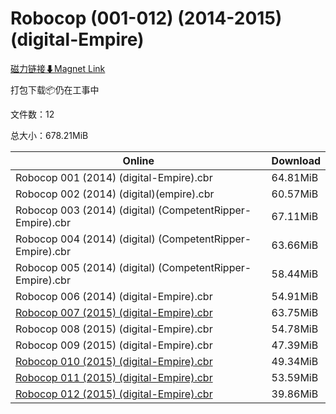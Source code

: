 # Robocop (001-012) (2014-2015) (digital-Empire)

[磁力链接⬇Magnet Link](magnet:?xt=urn:btih:6e4bc9386599a85a744e47fc617c7148152c6750&dn=Robocop%20%28001-012%29%20%282014-2015%29%20%28digital-Empire%29)

打包下载📦仍在工事中

文件数：12

总大小：678.21MiB

Online | Download
--- | ---
Robocop 001 (2014) (digital-Empire).cbr | 64.81MiB
Robocop 002 (2014) (digital)(empire).cbr | 60.57MiB
Robocop 003 (2014) (digital) (CompetentRipper-Empire).cbr | 67.11MiB
Robocop 004 (2014) (digital) (CompetentRipper-Empire).cbr | 63.66MiB
Robocop 005 (2014) (digital) (CompetentRipper-Empire).cbr | 58.44MiB
Robocop 006 (2014) (digital-Empire).cbr | 54.91MiB
[Robocop 007 (2015) (digital-Empire).cbr](https://github.com/alicewish/markdown/blob/master/comic/Robocop-007-2015-digital-Empire-cbr.md) | 63.75MiB
Robocop 008 (2015) (digital-Empire).cbr | 54.78MiB
Robocop 009 (2015) (digital-Empire).cbr | 47.39MiB
[Robocop 010 (2015) (digital-Empire).cbr](https://github.com/alicewish/markdown/blob/master/comic/Robocop-010-2015-digital-Empire-cbr.md) | 49.34MiB
[Robocop 011 (2015) (digital-Empire).cbr](https://github.com/alicewish/markdown/blob/master/comic/Robocop-011-2015-digital-Empire-cbr.md) | 53.59MiB
[Robocop 012 (2015) (digital-Empire).cbr](https://github.com/alicewish/markdown/blob/master/comic/Robocop-012-2015-digital-Empire-cbr.md) | 39.86MiB